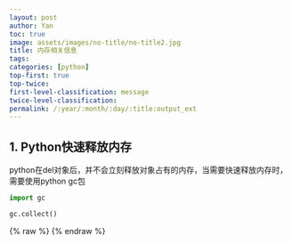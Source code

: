 ```yaml
---
layout: post
author: Yan 
toc: true
image: assets/images/no-title/no-title2.jpg
title: 内存相关信息
tags:
categories: [python]
top-first: true
top-twice: 
first-level-classification: message
twice-level-classification:
permalink: /:year/:month/:day/:title:output_ext
---
```



## 1. Python快速释放内存

python在del对象后，并不会立刻释放对象占有的内存，当需要快速释放内存时，需要使用python gc包

```python
import gc

gc.collect()
```


{% raw %}
{% endraw %}

